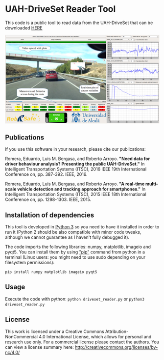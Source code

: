 # UAH-DriveSet Reader Tool
This code is a public tool to read data from the UAH-DriveSet that can be downloaded [HERE](http://www.robesafe.uah.es/personal/eduardo.romera/uah-driveset/)

![](/screenshot.png)

## Publications

If you use this software in your research, please cite our publications:

Romera, Eduardo, Luis M. Bergasa, and Roberto Arroyo. **"Need data for driver behaviour analysis? Presenting the public UAH-DriveSet."** In Intelligent Transportation Systems (ITSC), 2016 IEEE 19th International Conference on, pp. 387-392. IEEE, 2016.

Romera, Eduardo, Luis M. Bergasa, and Roberto Arroyo. **"A real-time multi-scale vehicle detection and tracking approach for smartphones."** In Intelligent Transportation Systems (ITSC), 2015 IEEE 18th International Conference on, pp. 1298-1303. IEEE, 2015.


## Installation of dependencies

This tool is developed in [Python 3](https://www.python.org/downloads/) so you need to have it installed in order to run it  (Python 2 should be also compatible with minor code tweaks, although we cannot guarantee as I haven't fully debugged it).

The code imports the following libraries: numpy, matplotlib, imageio and pyqt5. 
You can install them by using ["pip"](https://pip.pypa.io/en/stable/installing/) command from python in a terminal (Linux users: you might need to use sudo depending on your filesystem permissions): 

```
pip install numpy matplotlib imageio pyqt5
``` 

## Usage

Execute the code with python: `python driveset_reader.py` or `python3 driveset_reader.py`

## License

This work is licensed under a Creative Commons Attribution-NonCommercial 4.0 International License, which allows for personal and research use only. For a commercial license please contact the authors. You can view a license summary here: http://creativecommons.org/licenses/by-nc/4.0/

